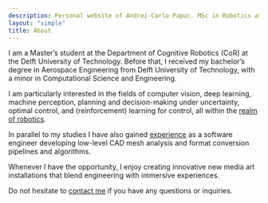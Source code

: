 ```yaml
---
description: Personal website of Andrei-Carlo Papuc. MSc in Robotics at TU Delft
layout: "simple"
title: About
---
```


I am a Master’s student at the Department of Cognitive Robotics (CoR) at the Delft University of Technology. Before that, I received my bachelor’s degree in Aerospace Engineering from Delft University of Technology, with a minor in Computational Science and Engineering. 

I am particularly interested in the fields of computer vision, deep learning, machine perception, planning and decision-making under uncertainty, optimal control, and (reinforcement) learning for control, all within the [realm of robotics](/projects/).

In parallel to my studies I have also gained [experience](/cv/) as a software engineer developing low-level CAD mesh analysis and format conversion pipelines and algorithms.

Whenever I have the opportunity, I enjoy creating innovative new media art installations that blend engineering with immersive experiences.


Do not hesitate to [contact me](mailto:andrejcarlop@gmail.com) if you have any questions or inquiries.